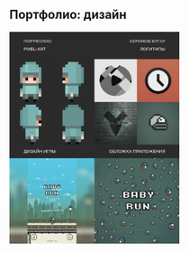 ## Портфолио: дизайн

<div width="100%" style="position: center">
    <img width="60%" src="/images/portfolio.png" />
</div>
